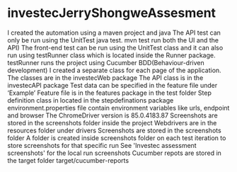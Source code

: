 # investecJerryShongweAssesment

I created the automation using a maven project and java
The API test can only be run using the UnitTest java test. 
mvn test run both the UI and the API)
The front-end test can be run using the UnitTest class and it can also run using testRunner class which is located inside the Runner package. testRunner runs the project using Cucumber BDD(Behaviour-driven development)
I created a separate class for each page of the application. The classes are in the investecWeb package
The API class is in the investecAPI package
Test data can be specified in the feature file under ‘Example’
Feature file is in the features package in the test folder
Step definition class in located in the stepdefinations package 
environment.properties file contain environment variables like urls, endpoint and browser
The ChromeDriver version is 85.0.4183.87
Screenshots are stored in the screenshots folder inside the project
Webdrivers are in the resources folder under drivers
Screenshots are stored in the screenshots folder
A folder is created inside screenshots folder on each test iteration to store screenshots for that specific run
See 'Investec assessment screenshots' for the local run screenshots
Cucumber repots are stored in the target folder target/cucumber-reports
